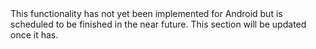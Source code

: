 <amplify-callout>
This functionality has not yet been implemented for Android but is scheduled to be finished in the near future.
This section will be updated once it has. 
</amplify-callout>
